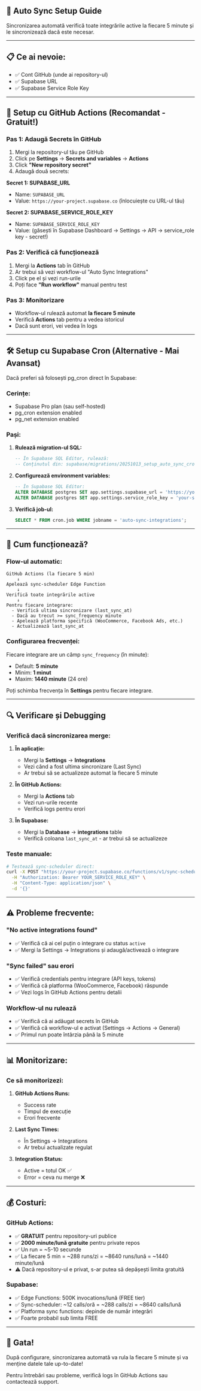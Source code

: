 ## 🔄 Auto Sync Setup Guide

Sincronizarea automată verifică toate integrările active la fiecare 5 minute și le sincronizează dacă este necesar.

---

## 📋 **Ce ai nevoie:**

- ✅ Cont GitHub (unde ai repository-ul)
- ✅ Supabase URL
- ✅ Supabase Service Role Key

---

## 🚀 **Setup cu GitHub Actions (Recomandat - Gratuit!)**

### **Pas 1: Adaugă Secrets în GitHub**

1. Mergi la repository-ul tău pe GitHub
2. Click pe **Settings** → **Secrets and variables** → **Actions**
3. Click **"New repository secret"**
4. Adaugă două secrets:

**Secret 1: SUPABASE_URL**
- Name: `SUPABASE_URL`
- Value: `https://your-project.supabase.co` (înlocuiește cu URL-ul tău)

**Secret 2: SUPABASE_SERVICE_ROLE_KEY**
- Name: `SUPABASE_SERVICE_ROLE_KEY`
- Value: (găsești în Supabase Dashboard → Settings → API → service_role key - secret!)

### **Pas 2: Verifică că funcționează**

1. Mergi la **Actions** tab în GitHub
2. Ar trebui să vezi workflow-ul "Auto Sync Integrations"
3. Click pe el și vezi run-urile
4. Poți face **"Run workflow"** manual pentru test

### **Pas 3: Monitorizare**

- Workflow-ul rulează automat **la fiecare 5 minute**
- Verifică **Actions** tab pentru a vedea istoricul
- Dacă sunt erori, vei vedea în logs

---

## 🛠️ **Setup cu Supabase Cron (Alternative - Mai Avansat)**

Dacă preferi să folosești pg_cron direct în Supabase:

### **Cerințe:**
- Supabase Pro plan (sau self-hosted)
- pg_cron extension enabled
- pg_net extension enabled

### **Pași:**

1. **Rulează migration-ul SQL:**
   ```sql
   -- În Supabase SQL Editor, rulează:
   -- Conținutul din: supabase/migrations/20251013_setup_auto_sync_cron.sql
   ```

2. **Configurează environment variables:**
   ```sql
   -- În Supabase SQL Editor:
   ALTER DATABASE postgres SET app.settings.supabase_url = 'https://your-project.supabase.co';
   ALTER DATABASE postgres SET app.settings.service_role_key = 'your-service-role-key';
   ```

3. **Verifică job-ul:**
   ```sql
   SELECT * FROM cron.job WHERE jobname = 'auto-sync-integrations';
   ```

---

## 🎯 **Cum funcționează?**

### **Flow-ul automatic:**

```
GitHub Actions (la fiecare 5 min)
    ↓
Apelează sync-scheduler Edge Function
    ↓
Verifică toate integrările active
    ↓
Pentru fiecare integrare:
  - Verifică ultima sincronizare (last_sync_at)
  - Dacă au trecut >= sync_frequency minute
  - Apelează platforma specifică (WooCommerce, Facebook Ads, etc.)
  - Actualizează last_sync_at
```

### **Configurarea frecvenței:**

Fiecare integrare are un câmp `sync_frequency` (în minute):
- Default: **5 minute**
- Minim: **1 minut**
- Maxim: **1440 minute** (24 ore)

Poți schimba frecvența în **Settings** pentru fiecare integrare.

---

## 🔍 **Verificare și Debugging**

### **Verifică dacă sincronizarea merge:**

1. **În aplicație:**
   - Mergi la **Settings** → **Integrations**
   - Vezi când a fost ultima sincronizare (Last Sync)
   - Ar trebui să se actualizeze automat la fiecare 5 minute

2. **În GitHub Actions:**
   - Mergi la **Actions** tab
   - Vezi run-urile recente
   - Verifică logs pentru erori

3. **În Supabase:**
   - Mergi la **Database** → **integrations** table
   - Verifică coloana `last_sync_at` - ar trebui să se actualizeze

### **Teste manuale:**

```bash
# Testează sync-scheduler direct:
curl -X POST "https://your-project.supabase.co/functions/v1/sync-scheduler" \
  -H "Authorization: Bearer YOUR_SERVICE_ROLE_KEY" \
  -H "Content-Type: application/json" \
  -d '{}'
```

---

## ⚠️ **Probleme frecvente:**

### **"No active integrations found"**
- ✅ Verifică că ai cel puțin o integrare cu status `active`
- ✅ Mergi la Settings → Integrations și adaugă/activează o integrare

### **"Sync failed" sau erori**
- ✅ Verifică credentials pentru integrare (API keys, tokens)
- ✅ Verifică că platforma (WooCommerce, Facebook) răspunde
- ✅ Vezi logs în GitHub Actions pentru detalii

### **Workflow-ul nu rulează**
- ✅ Verifică că ai adăugat secrets în GitHub
- ✅ Verifică că workflow-ul e activat (Settings → Actions → General)
- ✅ Primul run poate întârzia până la 5 minute

---

## 📊 **Monitorizare:**

### **Ce să monitorizezi:**

1. **GitHub Actions Runs:**
   - Success rate
   - Timpul de execuție
   - Erori frecvente

2. **Last Sync Times:**
   - În Settings → Integrations
   - Ar trebui actualizate regulat

3. **Integration Status:**
   - Active = totul OK ✅
   - Error = ceva nu merge ❌

---

## 💰 **Costuri:**

### **GitHub Actions:**
- ✅ **GRATUIT** pentru repository-uri publice
- ✅ **2000 minute/lună gratuite** pentru private repos
- ✅ Un run = ~5-10 secunde
- ✅ La fiecare 5 min = ~288 runs/zi = ~8640 runs/lună = ~1440 minute/lună
- ⚠️ Dacă repository-ul e privat, s-ar putea să depășești limita gratuită

### **Supabase:**
- ✅ Edge Functions: 500K invocations/lună (FREE tier)
- ✅ Sync-scheduler: ~12 calls/oră = ~288 calls/zi = ~8640 calls/lună
- ✅ Platforma sync functions: depinde de număr integrări
- ✅ Foarte probabil sub limita FREE

---

## 🎉 **Gata!**

După configurare, sincronizarea automată va rula la fiecare 5 minute și va menține datele tale up-to-date!

Pentru întrebări sau probleme, verifică logs în GitHub Actions sau contactează support.

